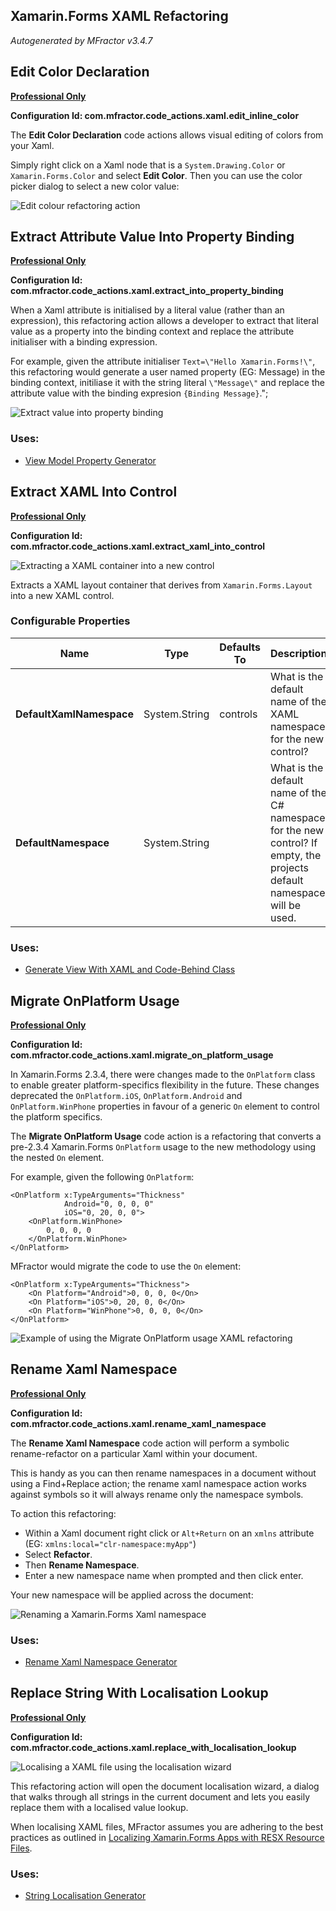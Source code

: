 ## Xamarin.Forms XAML Refactoring
*Autogenerated by MFractor v3.4.7*
## Edit Color Declaration

**[Professional Only](https://www.mfractor.com/buy?utm_source=docs&utm_medium=professional_only)**

**Configuration Id: com.mfractor.code_actions.xaml.edit_inline_color**

The **Edit Color Declaration** code actions allows visual editing of colors from your Xaml.

Simply right click on a Xaml node that is a `System.Drawing.Color` or `Xamarin.Forms.Color` and select **Edit Color**. Then you can use the color picker dialog to select a new color value:

![Edit colour refactoring action](/img/code-actions/forms/edit-color.gif)


## Extract Attribute Value Into Property Binding

**[Professional Only](https://www.mfractor.com/buy?utm_source=docs&utm_medium=professional_only)**

**Configuration Id: com.mfractor.code_actions.xaml.extract_into_property_binding**

When a Xaml attribute is initialised by a literal value (rather than an expression), this refactoring action allows a developer to extract that literal value as a property into the binding context and replace the attribute initialiser with a binding expression.

For example, given the attribute initialiser `Text=\"Hello Xamarin.Forms!\"`, this refactoring would generate a user named property (EG: Message) in the binding context, initiliase it with the string literal `\"Message\"` and replace the attribute value with the binding expresion `{Binding Message}`.";

![Extract value into property binding](/img/code-actions/forms/extract-property-binding.gif)


### Uses:

 * [View Model Property Generator](/code-generation/xamarin-forms.md#view-model-property-generator)


## Extract XAML Into Control

**[Professional Only](https://www.mfractor.com/buy?utm_source=docs&utm_medium=professional_only)**

**Configuration Id: com.mfractor.code_actions.xaml.extract_xaml_into_control**

![Extracting a XAML container into a new control](/img/forms/extract-xaml-control.gif)

Extracts a XAML layout container that derives from `Xamarin.Forms.Layout` into a new XAML control.


### Configurable Properties

| Name | Type | Defaults To | Description |
|------|------|-------------|-------------|
| **DefaultXamlNamespace** | System.String | controls | What is the default name of the XAML namespace for the new control? |
| **DefaultNamespace** | System.String |  | What is the default name of the C# namespace for the new control? If empty, the projects default namespace will be used. |

### Uses:

 * [Generate View With XAML and Code-Behind Class](/code-generation/xamarin-forms.md#generate-view-with-xaml-and-code-behind-class)


## Migrate OnPlatform Usage

**[Professional Only](https://www.mfractor.com/buy?utm_source=docs&utm_medium=professional_only)**

**Configuration Id: com.mfractor.code_actions.xaml.migrate_on_platform_usage**

In Xamarin.Forms 2.3.4, there were changes made to the `OnPlatform` class to enable greater platform-specifics flexibility in the future. These changes deprecated the `OnPlatform.iOS`, `OnPlatform.Android` and `OnPlatform.WinPhone` properties in favour of a generic `On` element to control the platform specifics.

The **Migrate OnPlatform Usage** code action is a refactoring that converts a pre-2.3.4 Xamarin.Forms `OnPlatform` usage to the new methodology using the nested `On` element.

For example, given the following `OnPlatform`:

```
<OnPlatform x:TypeArguments="Thickness" 
            Android="0, 0, 0, 0" 
            iOS="0, 20, 0, 0">
    <OnPlatform.WinPhone>
        0, 0, 0, 0
    </OnPlatform.WinPhone>
</OnPlatform>
```

MFractor would migrate the code to use the `On` element:

```
<OnPlatform x:TypeArguments="Thickness">
    <On Platform="Android">0, 0, 0, 0</On>
    <On Platform="iOS">0, 20, 0, 0</On>
    <On Platform="WinPhone">0, 0, 0, 0</On>
</OnPlatform>
```

![Example of using the Migrate OnPlatform usage XAML refactoring](/img/code-actions/forms/migrate-onplatform.gif)


## Rename Xaml Namespace

**[Professional Only](https://www.mfractor.com/buy?utm_source=docs&utm_medium=professional_only)**

**Configuration Id: com.mfractor.code_actions.xaml.rename_xaml_namespace**

The **Rename Xaml Namespace** code action will perform a symbolic rename-refactor on a particular Xaml within your document.

This is handy as you can then rename namespaces in a document without using a Find+Replace action; the rename xaml namespace action works against symbols so it will always rename only the namespace symbols.

To action this refactoring:

 * Within a Xaml document right click or `Alt+Return` on an `xmlns` attribute (EG: `xmlns:local="clr-namespace:myApp"`)
 * Select **Refactor**.
 * Then **Rename Namespace**.
 * Enter a new namespace name when prompted and then click enter.

Your new namespace will be applied across the document:

![Renaming a Xamarin.Forms Xaml namespace](/img/code-actions/forms/rename-xaml-namespace.gif)


### Uses:

 * [Rename Xaml Namespace Generator](/code-generation/xaml.md#rename-xaml-namespace-generator)


## Replace String With Localisation Lookup

**[Professional Only](https://www.mfractor.com/buy?utm_source=docs&utm_medium=professional_only)**

**Configuration Id: com.mfractor.code_actions.xaml.replace_with_localisation_lookup**

![Localising a XAML file using the localisation wizard](/img/forms/localisation-wizard.gif)

This refactoring action will open the document localisation wizard, a dialog that walks through all strings in the current document and lets you easily replace them with a localised value lookup.

When localising XAML files, MFractor assumes you are adhering to the best practices as outlined in [Localizing Xamarin.Forms Apps with RESX Resource Files](https://developer.xamarin.com/guides/xamarin-forms/advanced/localization/).


### Uses:

 * [String Localisation Generator](/code-generation/xamarin-forms.md#string-localisation-generator)


